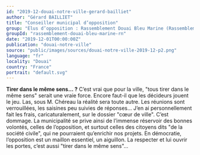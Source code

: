 ```yaml
---
id: "2019-12-douai-notre-ville-gerard-bailliet"
author: "Gérard BAILLIET"
title: "Conseiller municipal d’opposition"
group: "Élus d’opposition : Rassemblement Douai Bleu Marine (Rassemblement National)"
groupId: "rassemblement-douai-bleu-marine-rn"
date: "2019-12-01T00:00:00Z"
publication: "douai-notre-ville"
source: "public/images/sources/douai-notre-ville-2019-12-p2.png"
language: "fr"
locality: "Douai"
country: "France"
portrait: "default.svg"
---
```


**Tirer dans le même sens… ?**
C’est vrai que pour la ville, "tous  tirer dans le même sens" serait une vraie force. Encore faut-il que les décideurs jouent  le jeu.
Las, sous M. Chéreau la réalité sera toute autre. Les réunions sont verrouillées, les saisines peu suivies de réponses... J’en ai personnellement fait les frais, caricaturalement, sur le dossier  "cœur de ville".
C’est dommage. La municipalité se prive ainsi de l’immense réservoir des bonnes volontés, celles de l’opposition, et surtout  celles des citoyens dits "de la société civile",  qui ne pourraient qu’enrichir nos projets. En démocratie, l’opposition est un maillon essentiel, un aiguillon. La respecter et lui ouvrir les portes, c’est  aussi "tirer dans le même sens"…
